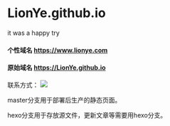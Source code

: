 # LionYe.github.io
it was a happy try


#### 个性域名 https://www.lionye.com
#### 原始域名 https://LionYe.github.io

联系方式：
<a target="_blank" href="http://mail.qq.com/cgi-bin/qm_share?t=qm_mailme&email=PQ8KCwkJCwsKCH1MTBNeUlA" style="text-decoration:none;">
<img src="http://rescdn.qqmail.com/zh_CN/htmledition/images/function/qm_open/ico_mailme_02.png"/></a>

master分支用于部署后生产的静态页面。

hexo分支用于存放源文件，更新文章等需要用hexo分支。
